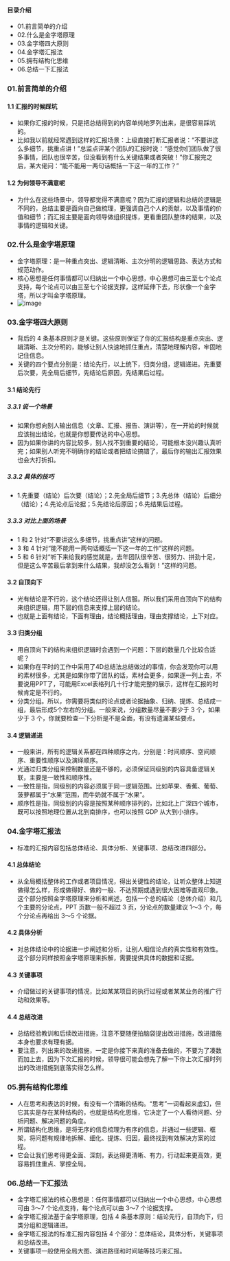 #### 目录介绍
- 01.前言简单的介绍
- 02.什么是金字塔原理
- 03.金字塔四大原则
- 04.金字塔汇报法
- 05.拥有结构化思维
- 06.总结一下汇报法




### 01.前言简单的介绍
#### 1.1 汇报的时候踩坑
- 如果你汇报的时候，只是把总结得到的内容单纯地罗列出来，是很容易踩坑的。
- 比如我以前就经常遇到这样的汇报场景：上级直接打断汇报者说：“不要讲这么多细节，挑重点讲！”总监点评某个团队的汇报时说：“感觉你们团队做了很多事情，团队也很辛苦，但没看到有什么关键结果或者突破！”你汇报完之后，某大佬问：“能不能用一两句话概括一下这一年的工作？”



#### 1.2 为何领导不满意呢
- 为什么在这些场景中，领导都觉得不满意呢？因为汇报的逻辑和总结的逻辑是不同的，总结主要是面向自己做梳理，更强调自己个人的贡献，以及事情的价值和细节；而汇报主要是面向领导做组织提炼，更看重团队整体的结果，以及事情的逻辑和关键。


### 02.什么是金字塔原理
- 金字塔原理：是一种重点突出、逻辑清晰、主次分明的逻辑思路、表达方式和规范动作。
- 核心思想是任何事情都可以归纳出一个中心思想，中心思想可由三至七个论点支持，每个论点可以由三至七个论据支撑，这样延伸下去，形状像一个金字塔，所以才叫金字塔原理。
- ![image](https://img-blog.csdnimg.cn/20210607210115555.png?x-oss-process=image/watermark,type_ZmFuZ3poZW5naGVpdGk,shadow_10,text_aHR0cHM6Ly9ibG9nLmNzZG4ubmV0L20wXzM3NzAwMjc1,size_16,color_FFFFFF,t_70)



### 03.金字塔四大原则
- 背后的 4 条基本原则才是关键。这些原则保证了你的汇报结构是重点突出、逻辑清晰、主次分明的，能够让别人快速地抓住重点，清楚地理解内容，牢固地记住信息。
- 关键的四个要点分别是：结论先行，以上统下，归类分组，逻辑递进。先重要后次要，先全局后细节，先结论后原因，先结果后过程。



#### 3.1 结论先行
##### 3.3.1 说一个场景
- 如果你想向别人输出信息（文章、汇报、报告、演讲等），在一开始的时候就应该抛出结论，也就是你想要传达的中心思想。
- 因为如果你讲的内容比较多，别人找不到重要的结论，可能根本没兴趣认真听完；如果别人听完不明确你的结论或者把结论搞错了，最后你的输出汇报效果也会大打折扣。



##### 3.3.2 具体的技巧
- 1.先重要（结论）后次要（结论）；2.先全局后细节；3.先总体（结论）后细分（结论）；4.先论点后论据；5.先结论后原因；6.先结果后过程。


##### 3.3.3 对比上面的场景
- 1 和 2 针对“不要讲这么多细节，挑重点讲”这样的问题。
- 3 和 4 针对“能不能用一两句话概括一下这一年的工作”这样的问题。
- 5 和 6 针对“听下来给我的感觉就是，去年团队很辛苦、很努力、拼劲十足，但是这么辛苦最后拿到来什么结果，我却没怎么看到！”这样的问题。


#### 3.2 自顶向下
- 光有结论是不行的，这个结论还得让别人信服。所以我们采用自顶向下的结构来组织逻辑，用下层的信息来支撑上层的结论。
- 也就是上面有结论，下面有理由，结论概括理由，理由支撑结论，上下对应。



#### 3.3 归类分组
- 用自顶向下的结构来组织逻辑时会遇到一个问题：下层的数量几个比较合适呢？
- 如果你在平时的工作中采用了4D总结法总结做过的事情，你会发现你可以用的素材很多，尤其是如果你带了团队的话，素材会更多，如果逐一列上去，不要说用PPT了，可能用Excel表格列几十行才能完整的展示，这样在汇报的时候肯定是不行的。
- 分类分组。所以，你需要将类似的论点或者论据抽象、归纳、提炼、总结成一组，最后形成5个左右的分组。一般来说，分组数量尽量不要少于 3 个，如果少于 3 个，你就要检查一下分析是不是全面，有没有遗漏某些要点。




#### 3.4 逻辑递进
- 一般来讲，所有的逻辑关系都在四种顺序之内，分别是：时间顺序、空间顺序、重要性顺序以及演绎顺序。
- 光通过归类分组来控制数量还是不够的，必须保证同级别的内容具备逻辑关联，主要是一致性和顺序性。
- 一致性是指，同级别的内容必须属于同一逻辑范围。比如苹果、香蕉、葡萄、菠萝都属于“水果”范围，而牛奶就不属于“水果”。
- 顺序性是指，同级别的内容是按照某种顺序排列的，比如北上广深四个城市，既可以按照地理位置从北到南排序，也可以按照 GDP 从大到小排序。



### 04.金字塔汇报法
- 标准的汇报内容包括总体结论、具体分析、关键事项、总结改进四部分。



#### 4.1 总体结论
- 从全局概括整体的工作或者项目情况，得出关键性的结论，让听众整体上知道做得怎么样，形成做得好、做的一般、不达预期或遇到很大困难等直观印象。这个部分按照金字塔原理来分析和阐述，包括一个总的结论（总体介绍）和几个主要的分论点，PPT 页数一般不超过 3 页，分论点的数量建议 1～3 个，每个分论点再给出 3～5 个论据。


#### 4.2 具体分析
- 对总体结论中的论据进一步阐述和分析，让别人相信论点的真实性和有效性。这个部分同样按照金字塔原理来拆解，需要提供具体的数据和证据。


#### 4.3 关键事项
- 介绍做过的关键事项的情况，比如某某项目的执行过程或者某某业务的推广行动和效果等。


#### 4.4 总结改进
- 总结经验教训和后续改进措施，注意不要随便拍脑袋提出改进措施，改进措施本身也要求有理有据。
- 要注意，列出来的改进措施，一定是你接下来真的准备去做的，不要为了凑数而加上去，因为下次汇报的时候，领导很可能会想先了解一下你上次汇报时列出的改进措施到底落实得怎么样。



### 05.拥有结构化思维
- 人在思考和表达的时候，有没有一个清晰的结构。“思考”一词看起来虚幻，但它其实是存在某种结构的，也就是结构化思维，它决定了一个人看待问题、分析问题、解决问题的角度。
- 所谓结构化思维，是将无序的信息梳理为有序的信息，并通过一些逻辑、框架，将问题有规律地拆解、细化、提炼、归因，最终找到有效解决方案的过程。
- 它会让我们思考得更全面、深刻，表达得更清晰、有力，行动起来更高效，更容易抓住重点、掌控全局。


### 06.总结一下汇报法
- 金字塔汇报法的核心思想是：任何事情都可以归纳出一个中心思想，中心思想可由 3～7 个论点支持，每个论点可以由 3～7 个论据支撑。
- 金字塔汇报法基于金字塔原理，包括 4 条基本原则：结论先行，自顶向下，归类分组和逻辑递进。
- 金字塔汇报法的标准汇报内容包括 4 个部分：总体结论，具体分析，关键事项和总结改进。
- 关键事项一般使用全局大图、演进路径和时间轴等技巧来汇报。



